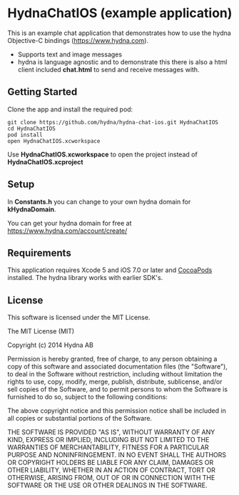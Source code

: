 # HydnaChatIOS (example application)

This is an example chat application that demonstrates how to use the hydna Objective-C bindings (https://www.hydna.com).

* Supports text and image messages
* hydna is language agnostic and to demonstrate this there is also a html client included **chat.html** to send and receive messages with.

## Getting Started

Clone the app and install the required pod:

    git clone https://github.com/hydna/hydna-chat-ios.git HydnaChatIOS
    cd HydnaChatIOS
    pod install
    open HydnaChatIOS.xcworkspace

Use **HydnaChatIOS.xcworkspace** to open the project instead of **HydnaChatIOS.xcproject**

## Setup

In **Constants.h** you can change to your own hydna domain for **kHydnaDomain**.

You can get your hydna domain for free at https://www.hydna.com/account/create/

## Requirements

This application requires Xcode 5 and iOS 7.0 or later and [CocoaPods](http://cocoapods.org/) installed. The hydna library works with earlier SDK's.

## License

This software is licensed under the MIT License.

The MIT License (MIT)

Copyright (c) 2014 Hydna AB

Permission is hereby granted, free of charge, to any person obtaining a copy of
this software and associated documentation files (the "Software"), to deal in
the Software without restriction, including without limitation the rights to
use, copy, modify, merge, publish, distribute, sublicense, and/or sell copies
of the Software, and to permit persons to whom the Software is furnished to do
so, subject to the following conditions:

The above copyright notice and this permission notice shall be included in all
copies or substantial portions of the Software.

THE SOFTWARE IS PROVIDED "AS IS", WITHOUT WARRANTY OF ANY KIND, EXPRESS OR
IMPLIED, INCLUDING BUT NOT LIMITED TO THE WARRANTIES OF MERCHANTABILITY,
FITNESS FOR A PARTICULAR PURPOSE AND NONINFRINGEMENT. IN NO EVENT SHALL THE
AUTHORS OR COPYRIGHT HOLDERS BE LIABLE FOR ANY CLAIM, DAMAGES OR OTHER
LIABILITY, WHETHER IN AN ACTION OF CONTRACT, TORT OR OTHERWISE, ARISING FROM,
OUT OF OR IN CONNECTION WITH THE SOFTWARE OR THE USE OR OTHER DEALINGS IN THE
SOFTWARE.

